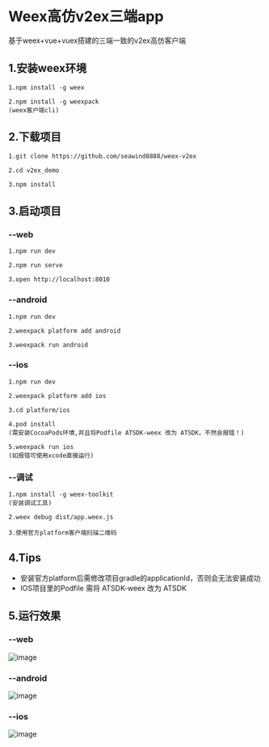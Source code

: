 
# Weex高仿v2ex三端app
基于weex+vue+vuex搭建的三端一致的v2ex高仿客户端

## 1.安装weex环境
```
1.npm install -g weex

2.npm install -g weexpack  
(weex客户端cli)
```
## 2.下载项目
```
1.git clone https://github.com/seawind8888/weex-v2ex

2.cd v2ex_demo

3.npm install
```
## 3.启动项目

### --web
```
1.npm run dev

2.npm run serve

3.open http://localhost:8010
```

### --android
```
1.npm run dev

2.weexpack platform add android

3.weexpack run android
```

### --ios
```
1.npm run dev

2.weexpack platform add ios

3.cd platform/ios

4.pod install
(需安装CocoaPods环境,并且将Podfile ATSDK-weex 改为 ATSDK，不然会报错！)

5.weexpack run ios
(如报错可使用xcode直接运行)
```

### --调试
```
1.npm install -g weex-toolkit
(安装调试工具)

2.weex debug dist/app.weex.js

3.使用官方platform客户端扫描二维码
```
## 4.Tips

- 安装官方platform后需修改项目gradle的applicationId，否则会无法安装成功
- IOS项目里的Podfile 需将 ATSDK-weex 改为 ATSDK

## 5.运行效果 

### --web

 ![image](https://github.com/seawind8888/weex-v2ex/blob/master/screenshot/v2ex-weex-web.gif) 
<br/>
### --android

 ![image](https://github.com/seawind8888/weex-v2ex/blob/master/screenshot/v2ex-weex-android.gif)
<br/>
### --ios

 ![image](https://github.com/seawind8888/weex-v2ex/blob/master/screenshot/v2ex-weex-ios.gif)  


